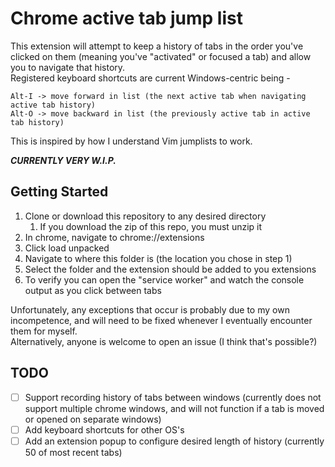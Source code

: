 # Chrome active tab jump list
This extension will attempt to keep a history of tabs in the order you've clicked on them (meaning you've "activated" or focused a tab) and allow you to navigate that history.  
Registered keyboard shortcuts are current Windows-centric being -  
```
Alt-I -> move forward in list (the next active tab when navigating active tab history)
Alt-O -> move backward in list (the previously active tab in active tab history)
```

This is inspired by how I understand Vim jumplists to work.

***CURRENTLY VERY W.I.P.***

## Getting Started
1. Clone or download this repository to any desired directory
    1. If you download the zip of this repo, you must unzip it
2. In chrome, navigate to chrome://extensions
3. Click load unpacked
4. Navigate to where this folder is (the location you chose in step 1)
5. Select the folder and the extension should be added to you extensions
6. To verify you can open the "service worker" and watch the console output as you click between tabs

Unfortunately, any exceptions that occur is probably due to my own incompetence, and will need to be fixed whenever I eventually encounter them for myself.  
Alternatively, anyone is welcome to open an issue (I think that's possible?)

## TODO
- [ ] Support recording history of tabs between windows (currently does not support multiple chrome windows, and will not function if a tab is moved or opened on separate windows)  
- [ ] Add keyboard shortcuts for other OS's
- [ ] Add an extension popup to configure desired length of history (currently 50 of most recent tabs)
